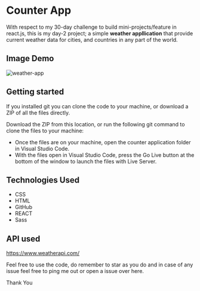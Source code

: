 # Counter App

With respect to my 30-day challenge to build mini-projects/feature in react.js, this is my day-2 project; a simple **weather appllication** that provide current weather data for cities, and countries in any part of the world.

## Image Demo

![weather-app](https://user-images.githubusercontent.com/48631109/180672965-2ef7e027-110d-42da-a010-ff7cce6c5dbe.gif)

## Getting started
If you installed git you can clone the code to your machine, or download a ZIP of all the files directly.

Download the ZIP from this location, or run the following git command to clone the files to your machine:
- Once the files are on your machine, open the counter application folder in Visual Studio Code.
- With the files open in Visual Studio Code, press the Go Live button at the bottom of the window to launch the files with Live Server.

## Technologies Used
* CSS
* HTML
* GitHub
* REACT
* Sass


## API used
https://www.weatherapi.com/

Feel free to use the code, do remember to star as you do and in case of any issue feel free to ping me out or open a issue over here.

Thank You
